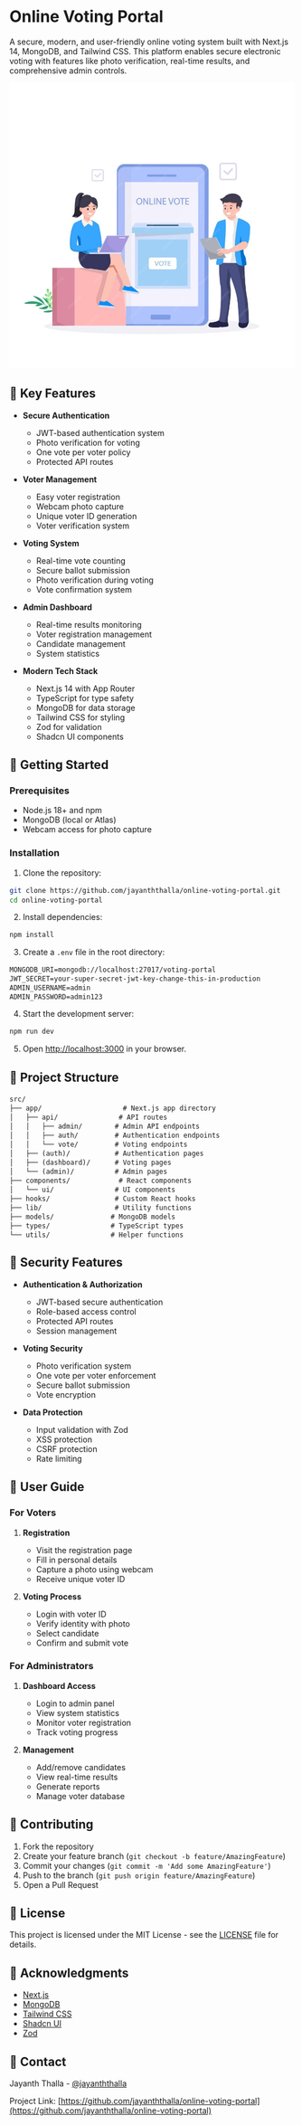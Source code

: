 # Online Voting Portal

A secure, modern, and user-friendly online voting system built with Next.js 14, MongoDB, and Tailwind CSS. This platform enables secure electronic voting with features like photo verification, real-time results, and comprehensive admin controls.

![Online Voting Portal](public/images/online-vote.png)

## 🌟 Key Features

- **Secure Authentication**
  - JWT-based authentication system
  - Photo verification for voting
  - One vote per voter policy
  - Protected API routes

- **Voter Management**
  - Easy voter registration
  - Webcam photo capture
  - Unique voter ID generation
  - Voter verification system

- **Voting System**
  - Real-time vote counting
  - Secure ballot submission
  - Photo verification during voting
  - Vote confirmation system

- **Admin Dashboard**
  - Real-time results monitoring
  - Voter registration management
  - Candidate management
  - System statistics

- **Modern Tech Stack**
  - Next.js 14 with App Router
  - TypeScript for type safety
  - MongoDB for data storage
  - Tailwind CSS for styling
  - Zod for validation
  - Shadcn UI components

## 🚀 Getting Started

### Prerequisites

- Node.js 18+ and npm
- MongoDB (local or Atlas)
- Webcam access for photo capture

### Installation

1. Clone the repository:
```bash
git clone https://github.com/jayanththalla/online-voting-portal.git
cd online-voting-portal
```

2. Install dependencies:
```bash
npm install
```

3. Create a `.env` file in the root directory:
```env
MONGODB_URI=mongodb://localhost:27017/voting-portal
JWT_SECRET=your-super-secret-jwt-key-change-this-in-production
ADMIN_USERNAME=admin
ADMIN_PASSWORD=admin123
```

4. Start the development server:
```bash
npm run dev
```

5. Open [http://localhost:3000](http://localhost:3000) in your browser.

## 📁 Project Structure

```
src/
├── app/                    # Next.js app directory
│   ├── api/               # API routes
│   │   ├── admin/        # Admin API endpoints
│   │   ├── auth/         # Authentication endpoints
│   │   └── vote/         # Voting endpoints
│   ├── (auth)/           # Authentication pages
│   ├── (dashboard)/      # Voting pages
│   └── (admin)/          # Admin pages
├── components/            # React components
│   └── ui/               # UI components
├── hooks/                # Custom React hooks
├── lib/                  # Utility functions
├── models/              # MongoDB models
├── types/               # TypeScript types
└── utils/               # Helper functions
```

## 🔐 Security Features

- **Authentication & Authorization**
  - JWT-based secure authentication
  - Role-based access control
  - Protected API routes
  - Session management

- **Voting Security**
  - Photo verification system
  - One vote per voter enforcement
  - Secure ballot submission
  - Vote encryption

- **Data Protection**
  - Input validation with Zod
  - XSS protection
  - CSRF protection
  - Rate limiting

## 👥 User Guide

### For Voters
1. **Registration**
   - Visit the registration page
   - Fill in personal details
   - Capture a photo using webcam
   - Receive unique voter ID

2. **Voting Process**
   - Login with voter ID
   - Verify identity with photo
   - Select candidate
   - Confirm and submit vote

### For Administrators
1. **Dashboard Access**
   - Login to admin panel
   - View system statistics
   - Monitor voter registration
   - Track voting progress

2. **Management**
   - Add/remove candidates
   - View real-time results
   - Generate reports
   - Manage voter database

## 🤝 Contributing

1. Fork the repository
2. Create your feature branch (`git checkout -b feature/AmazingFeature`)
3. Commit your changes (`git commit -m 'Add some AmazingFeature'`)
4. Push to the branch (`git push origin feature/AmazingFeature`)
5. Open a Pull Request

## 📝 License

This project is licensed under the MIT License - see the [LICENSE](LICENSE) file for details.

## 🙏 Acknowledgments

- [Next.js](https://nextjs.org/)
- [MongoDB](https://www.mongodb.com/)
- [Tailwind CSS](https://tailwindcss.com/)
- [Shadcn UI](https://ui.shadcn.com/)
- [Zod](https://zod.dev/)

## 📧 Contact

Jayanth Thalla - [@jayanththalla](https://github.com/jayanththalla)

Project Link: [https://github.com/jayanththalla/online-voting-portal](https://github.com/jayanththalla/online-voting-portal)
